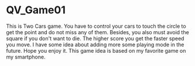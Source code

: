 # QV_Game01
This is Two Cars game.
You have to control your cars to touch the circle to get the point and do not miss any of them. Besides, you also must avoid the square if you don't want to die. The higher score you get the faster speed you move. I have some idea about adding more some playing mode in the future. Hope you enjoy it.
This game idea is based on my favorite game on my smartphone.
